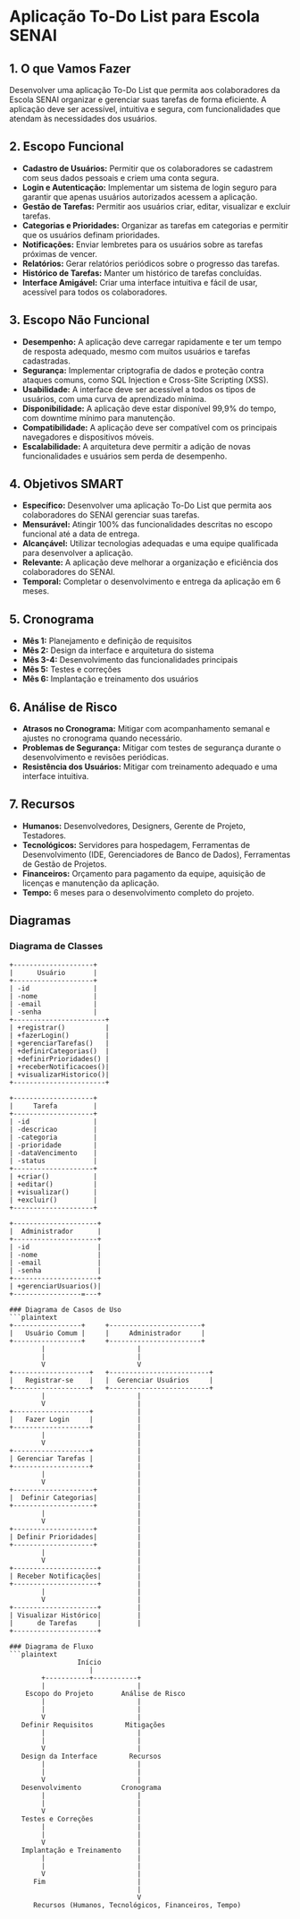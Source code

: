 # Aplicação To-Do List para Escola SENAI

## 1. O que Vamos Fazer

Desenvolver uma aplicação To-Do List que permita aos colaboradores da Escola SENAI organizar e gerenciar suas tarefas de forma eficiente. A aplicação deve ser acessível, intuitiva e segura, com funcionalidades que atendam às necessidades dos usuários.

## 2. Escopo Funcional

- **Cadastro de Usuários:** Permitir que os colaboradores se cadastrem com seus dados pessoais e criem uma conta segura.
- **Login e Autenticação:** Implementar um sistema de login seguro para garantir que apenas usuários autorizados acessem a aplicação.
- **Gestão de Tarefas:** Permitir aos usuários criar, editar, visualizar e excluir tarefas.
- **Categorias e Prioridades:** Organizar as tarefas em categorias e permitir que os usuários definam prioridades.
- **Notificações:** Enviar lembretes para os usuários sobre as tarefas próximas de vencer.
- **Relatórios:** Gerar relatórios periódicos sobre o progresso das tarefas.
- **Histórico de Tarefas:** Manter um histórico de tarefas concluídas.
- **Interface Amigável:** Criar uma interface intuitiva e fácil de usar, acessível para todos os colaboradores.

## 3. Escopo Não Funcional

- **Desempenho:** A aplicação deve carregar rapidamente e ter um tempo de resposta adequado, mesmo com muitos usuários e tarefas cadastradas.
- **Segurança:** Implementar criptografia de dados e proteção contra ataques comuns, como SQL Injection e Cross-Site Scripting (XSS).
- **Usabilidade:** A interface deve ser acessível a todos os tipos de usuários, com uma curva de aprendizado mínima.
- **Disponibilidade:** A aplicação deve estar disponível 99,9% do tempo, com downtime mínimo para manutenção.
- **Compatibilidade:** A aplicação deve ser compatível com os principais navegadores e dispositivos móveis.
- **Escalabilidade:** A arquitetura deve permitir a adição de novas funcionalidades e usuários sem perda de desempenho.

## 4. Objetivos SMART

- **Específico:** Desenvolver uma aplicação To-Do List que permita aos colaboradores do SENAI gerenciar suas tarefas.
- **Mensurável:** Atingir 100% das funcionalidades descritas no escopo funcional até a data de entrega.
- **Alcançável:** Utilizar tecnologias adequadas e uma equipe qualificada para desenvolver a aplicação.
- **Relevante:** A aplicação deve melhorar a organização e eficiência dos colaboradores do SENAI.
- **Temporal:** Completar o desenvolvimento e entrega da aplicação em 6 meses.

## 5. Cronograma

- **Mês 1:** Planejamento e definição de requisitos
- **Mês 2:** Design da interface e arquitetura do sistema
- **Mês 3-4:** Desenvolvimento das funcionalidades principais
- **Mês 5:** Testes e correções
- **Mês 6:** Implantação e treinamento dos usuários

## 6. Análise de Risco

- **Atrasos no Cronograma:** Mitigar com acompanhamento semanal e ajustes no cronograma quando necessário.
- **Problemas de Segurança:** Mitigar com testes de segurança durante o desenvolvimento e revisões periódicas.
- **Resistência dos Usuários:** Mitigar com treinamento adequado e uma interface intuitiva.

## 7. Recursos

- **Humanos:** Desenvolvedores, Designers, Gerente de Projeto, Testadores.
- **Tecnológicos:** Servidores para hospedagem, Ferramentas de Desenvolvimento (IDE, Gerenciadores de Banco de Dados), Ferramentas de Gestão de Projetos.
- **Financeiros:** Orçamento para pagamento da equipe, aquisição de licenças e manutenção da aplicação.
- **Tempo:** 6 meses para o desenvolvimento completo do projeto.

## Diagramas

### Diagrama de Classes

```plaintext
+--------------------+
|      Usuário       |
+--------------------+
| -id                |
| -nome              |
| -email             |
| -senha             |
+-----------------------+
| +registrar()          |
| +fazerLogin()         |
| +gerenciarTarefas()   |
| +definirCategorias()  |
| +definirPrioridades() |
| +receberNotificacoes()|
| +visualizarHistorico()|
+-----------------------+

+--------------------+
|     Tarefa         |
+--------------------+
| -id                |
| -descricao         |
| -categoria         |
| -prioridade        |
| -dataVencimento    |
| -status            |
+--------------------+
| +criar()           |
| +editar()          |
| +visualizar()      |
| +excluir()         |
+--------------------+

+---------------------+
|  Administrador      |
+---------------------+
| -id                 |
| -nome               |  
| -email              |
| -senha              |
+---------------------+
| +gerenciarUsuarios()|
+-----------------=---+

### Diagrama de Casos de Uso
```plaintext
+-----------------+     +-----------------------+
|   Usuário Comum |     |     Administrador     |
+-----------------+     +-----------------------+
        |                       |
        |                       |
        V                       V
+-------------------+   +-------------------------+
|   Registrar-se    |   |  Gerenciar Usuários     |
+-------------------+   +-------------------------+
        |                       |
        V                       |
+-------------------+           |
|   Fazer Login     |           |
+-------------------+           |
        |                       |
        V                       |
+-------------------+           |
| Gerenciar Tarefas |           |
+-------------------+           |
        |                       |
        V                       |
+--------------------+          |
|  Definir Categorias|          |
+--------------------+          |
        |                       |
        V                       |
+--------------------+          |
| Definir Prioridades|          |
+--------------------+          |
        |                       |
        V                       |
+---------------------+         |
| Receber Notificações|         |
+---------------------+         |
        |                       |
        V                       |
+---------------------+         |
| Visualizar Histórico|         |
|      de Tarefas     |         |
+---------------------+    

### Diagrama de Fluxo
```plaintext
                 Início
                    |
        +-----------+-----------+
        |                       |
    Escopo do Projeto       Análise de Risco
        |                       |
        |                       |
        V                       |
   Definir Requisitos        Mitigações
        |                       |
        |                       |
        V                       |
   Design da Interface        Recursos
        |                       |
        |                       |
        V                       |
   Desenvolvimento          Cronograma
        |                       |
        |                       |
        V                       |
   Testes e Correções           |
        |                       |
        |                       |
        V                       |
   Implantação e Treinamento    |
        |                       |
        |                       |
        V                       |
      Fim                       |
                                |
                                V
      Recursos (Humanos, Tecnológicos, Financeiros, Tempo)
